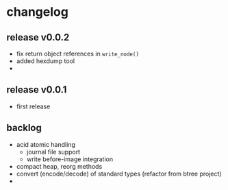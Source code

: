 
# changelog

## release v0.0.2

- fix return object references in `write_node()`
- added hexdump tool
- 


## release v0.0.1 

- first release


## backlog

- acid atomic handling
  - journal file support
  - write before-image integration
- compact heap, reorg methods
- convert (encode/decode) of standard types (refactor from btree project)
- 


